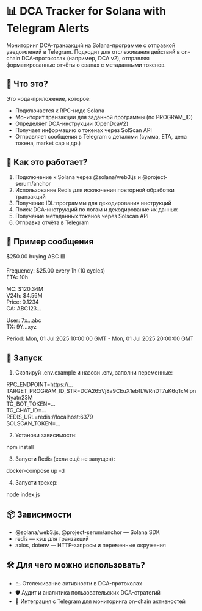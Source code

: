 # 📊 DCA Tracker for Solana with Telegram Alerts

Мониторинг DCA-транзакций на Solana-программе с отправкой уведомлений в Telegram. Подходит для отслеживания действий в on-chain DCA-протоколах (например, DCA v2), отправляя форматированные отчёты о свапах с метаданными токенов.

## 🧠 Что это?

Это нода-приложение, которое:

- Подключается к RPC-ноде Solana  
- Мониторит транзакции для заданной программы (по PROGRAM_ID)  
- Определяет DCA-инструкции (OpenDcaV2)  
- Получает информацию о токенах через SolScan API  
- Отправляет сообщения в Telegram с деталями (сумма, ETA, цена токена, market cap и др.)

## 🔧 Как это работает?

1. Подключение к Solana через @solana/web3.js и @project-serum/anchor  
2. Использование Redis для исключения повторной обработки транзакций  
3. Получение IDL-программы для декодирования инструкций  
4. Поиск DCA-инструкций по логам и декодирование их данных  
5. Получение метаданных токенов через Solscan API  
6. Отправка отчёта в Telegram

## 🧪 Пример сообщения

$250.00 buying ABC 🟩

Frequency: $25.00 every 1h (10 cycles)  
ETA: 10h  

MC: $120.34M  
V24h: $4.56M  
Price: 0.1234  
CA: ABC123...

User: 7x...abc  
TX: 9Y...xyz

Period: Mon, 01 Jul 2025 10:00:00 GMT - Mon, 01 Jul 2025 20:00:00 GMT

## 🚀 Запуск

1. Скопируй .env.example и назови .env, заполни переменные:

RPC_ENDPOINT=https://...  
TARGET_PROGRAM_ID_STR=DCA265Vj8a9CEuX1eb1LWRnDT7uK6q1xMipnNyatn23M  
TG_BOT_TOKEN=...  
TG_CHAT_ID=...  
REDIS_URL=redis://localhost:6379  
SOLSCAN_TOKEN=...

2. Установи зависимости:

npm install

3. Запусти Redis (если ещё не запущен):

docker-compose up -d

4. Запусти трекер:

node index.js

## 📦 Зависимости

- @solana/web3.js, @project-serum/anchor — Solana SDK  
- redis — кэш для транзакций  
- axios, dotenv — HTTP-запросы и переменные окружения

## 🛠 Для чего можно использовать?

- 📉 Отслеживание активности в DCA-протоколах  
- 🛡 Аудит и аналитика пользовательских DCA-стратегий  
- 🤖 Интеграция с Telegram для мониторинга on-chain активностей
